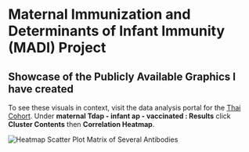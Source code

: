 # Maternal Immunization and Determinants of Infant Immunity (MADI) Project

## Showcase of the Publicly Available Graphics I have created

To see these visuals in context, visit the data analysis portal for the [Thai Cohort](https://rcweb.dartmouth.edu/HoenA/MADI/SDY8003/cluster_arm.html). Under **maternal Tdap - infant ap - vaccinated : Results** click **Cluster Contents** then **Correlation Heatmap**.

![Heatmap Scatter Plot Matrix of Several Antibodies](https://github.com/alecbuetow/MADI/Images/MADI_example_1.png)
